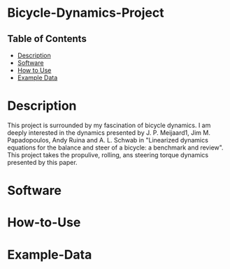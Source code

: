 # Bicycle-Dynamics-Project

## Table of Contents

- [Description](#Description)
- [Software](#Software)
- [How to Use](#How-to-Use)
- [Example Data](#Example-Data)

# Description

This project is surrounded by my fascination of bicycle dynamics. I am deeply interested in the dynamics presented by J. P. Meijaard1, Jim M. Papadopoulos, Andy Ruina and A. L. Schwab in "Linearized dynamics equations for the balance and steer of a bicycle: a benchmark and review". This project takes the propulive, rolling, ans steering torque dynamics presented by this paper.

# Software

# How-to-Use

# Example-Data
